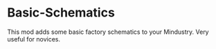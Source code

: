 # Basic-Schematics
This mod adds some basic factory schematics to your Mindustry. Very useful for novices. 
